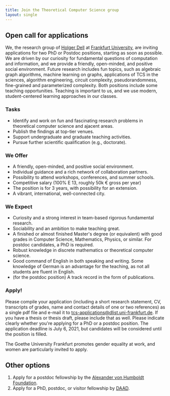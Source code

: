 ```yaml
---
title: Join the Theoretical Computer Science group
layout: single
---
```


## Open call for applications

We, the research group of [Holger Dell](/~dell/) at [Frankfurt University](https://www.uni-frankfurt.de/), are inviting applications for two PhD or
Postdoc positions, starting as soon as possible.
We are driven by our curiosity for fundamental questions
of computation and information, and we provide a
friendly, open-minded, and positive social environment.
Future research includes fun topics, such as
algebraic graph algorithms,
machine learning on graphs,
applications of TCS in the sciences, 
algorithm engineering,
circuit complexity,
pseudorandomness,
fine-grained and parameterized complexity.
Both positions include some teaching opportunities.
Teaching is important to us, and we use modern, student-centered
learning approaches in our classes.

### Tasks

- Identify and work on fun and fascinating research problems in
  theoretical computer science and ajacent areas.
- Publish the findings at top-tier venues.
- Support undergraduate and graduate teaching activities.
- Pursue further scientific qualification (e.g., doctorate).

### We Offer

- A friendly, open-minded, and positive social environment.
- Individual guidance and a rich network of collaboration partners.
- Possibility to attend workshops, conferences, and summer schools.
- Competitive salary (100% E 13, roughly 50k € gross per year)
- The position is for 3 years, with possibility for an extension.
- A vibrant, international, well-connected city.

### We Expect

- Curiosity and a strong interest in team-based rigorous
  fundamental research.
- Sociability and an ambition to make teaching great.
- A finished or almost finished Master's degree (or equivalent) with
  good grades in Computer Science, Mathematics, Physics, or
  similar. For postdoc candidates, a PhD is required.
- Robust knowledge in discrete mathematics or theoretical computer
  science.
- Good command of English in both speaking and writing. Some knowledge of German is an advantage for the teaching, as not all students are fluent in English.
- (for the postdoc position) A track record in the form of publications.

### Apply!

Please compile your application (including a short research statement,
CV, transcripts of grades, name and contact details of one or two
references) as a single pdf file and e-mail it to tcs-applications@dlist.uni-frankfurt.de.  If you have a thesis or
thesis draft, please include that as well. Please indicate clearly whether you're applying for a PhD or a postdoc position.
The application deadline is July 6, 2021, but candidates will be considered until the position is filled.

The Goethe University Frankfurt promotes gender equality at work, and women are particularly invited to apply.

## Other options

1) Apply for a postdoc fellowship by the [Alexander von Humboldt Foundation](https://www.humboldt-foundation.de/en/apply/sponsorship-programmes/humboldt-research-fellowship).
2) Apply for a PhD, postdoc, or visitor fellowship by [DAAD](https://www2.daad.de/deutschland/stipendium/datenbank/en/21148-scholarship-database/).
